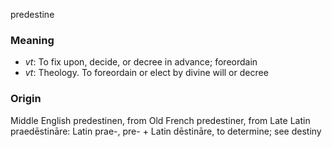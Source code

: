predestine
### Meaning
+ _vt_: To fix upon, decide, or decree in advance; foreordain
+ _vt_: Theology. To foreordain or elect by divine will or decree

### Origin

Middle English predestinen, from Old French predestiner, from Late Latin praedēstināre: Latin prae-, pre- + Latin dēstināre, to determine; see destiny
